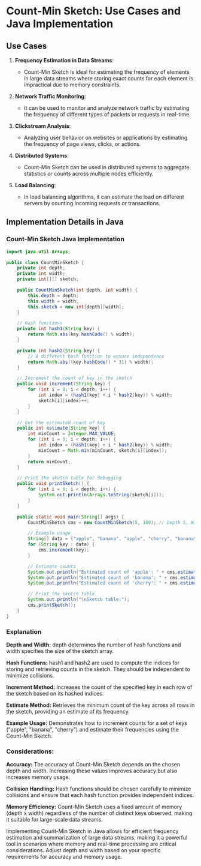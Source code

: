 # Count-Min Sketch: Use Cases and Java Implementation

## Use Cases

1. **Frequency Estimation in Data Streams**:
   - Count-Min Sketch is ideal for estimating the frequency of elements in large data streams where storing exact counts for each element is impractical due to memory constraints.

2. **Network Traffic Monitoring**:
   - It can be used to monitor and analyze network traffic by estimating the frequency of different types of packets or requests in real-time.

3. **Clickstream Analysis**:
   - Analyzing user behavior on websites or applications by estimating the frequency of page views, clicks, or actions.

4. **Distributed Systems**:
   - Count-Min Sketch can be used in distributed systems to aggregate statistics or counts across multiple nodes efficiently.

5. **Load Balancing**:
   - In load balancing algorithms, it can estimate the load on different servers by counting incoming requests or transactions.

## Implementation Details in Java

### Count-Min Sketch Java Implementation

```java
import java.util.Arrays;

public class CountMinSketch {
    private int depth;
    private int width;
    private int[][] sketch;

    public CountMinSketch(int depth, int width) {
        this.depth = depth;
        this.width = width;
        this.sketch = new int[depth][width];
    }

    // Hash functions
    private int hash1(String key) {
        return Math.abs(key.hashCode() % width);
    }

    private int hash2(String key) {
        // A different hash function to ensure independence
        return Math.abs((key.hashCode() * 31) % width);
    }

    // Increment the count of key in the sketch
    public void increment(String key) {
        for (int i = 0; i < depth; i++) {
            int index = (hash1(key) + i * hash2(key)) % width;
            sketch[i][index]++;
        }
    }

    // Get the estimated count of key
    public int estimate(String key) {
        int minCount = Integer.MAX_VALUE;
        for (int i = 0; i < depth; i++) {
            int index = (hash1(key) + i * hash2(key)) % width;
            minCount = Math.min(minCount, sketch[i][index]);
        }
        return minCount;
    }

    // Print the sketch table for debugging
    public void printSketch() {
        for (int i = 0; i < depth; i++) {
            System.out.println(Arrays.toString(sketch[i]));
        }
    }

    public static void main(String[] args) {
        CountMinSketch cms = new CountMinSketch(5, 100); // Depth 5, Width 100

        // Example usage
        String[] data = {"apple", "banana", "apple", "cherry", "banana", "apple"};
        for (String key : data) {
            cms.increment(key);
        }

        // Estimate counts
        System.out.println("Estimated count of 'apple': " + cms.estimate("apple"));
        System.out.println("Estimated count of 'banana': " + cms.estimate("banana"));
        System.out.println("Estimated count of 'cherry': " + cms.estimate("cherry"));

        // Print the sketch table
        System.out.println("\nSketch table:");
        cms.printSketch();
    }
}
```

### Explanation

**Depth and Width:** depth determines the number of hash functions and width specifies the size of the sketch array.

**Hash Functions:** hash1 and hash2 are used to compute the indices for storing and retrieving counts in the sketch. They should be independent to minimize collisions.

**Increment Method:** Increases the count of the specified key in each row of the sketch based on its hashed indices.

**Estimate Method:** Retrieves the minimum count of the key across all rows in the sketch, providing an estimate of its frequency.

**Example Usage:** Demonstrates how to increment counts for a set of keys ("apple", "banana", "cherry") and estimate their frequencies using the Count-Min Sketch.

### Considerations:

**Accuracy:** The accuracy of Count-Min Sketch depends on the chosen depth and width. Increasing these values improves accuracy but also increases memory usage.

**Collision Handling:** Hash functions should be chosen carefully to minimize collisions and ensure that each hash function provides independent indices.

**Memory Efficiency:** Count-Min Sketch uses a fixed amount of memory (depth x width) regardless of the number of distinct keys observed, making it suitable for large-scale data streams.

Implementing Count-Min Sketch in Java allows for efficient frequency estimation and summarization of large data streams, making it a powerful tool in scenarios where memory and real-time processing are critical considerations.
Adjust depth and width based on your specific requirements for accuracy and memory usage.
